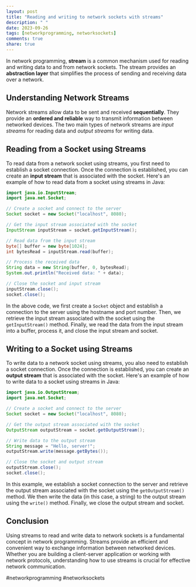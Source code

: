 ```yaml
---
layout: post
title: "Reading and writing to network sockets with streams"
description: " "
date: 2023-09-26
tags: [networkprogramming, networksockets]
comments: true
share: true
---
```


In network programming, **stream** is a common mechanism used for reading and writing data to and from network sockets. The stream provides an **abstraction layer** that simplifies the process of sending and receiving data over a network.

## Understanding Network Streams

Network streams allow data to be sent and received **sequentially**. They provide an **ordered and reliable** way to transmit information between networked devices. The two main types of network streams are *input streams* for reading data and *output streams* for writing data.

## Reading from a Socket using Streams

To read data from a network socket using streams, you first need to establish a socket connection. Once the connection is established, you can create an **input stream** that is associated with the socket. Here's an example of how to read data from a socket using streams in Java:

```java
import java.io.InputStream;
import java.net.Socket;

// Create a socket and connect to the server
Socket socket = new Socket("localhost", 8080);

// Get the input stream associated with the socket
InputStream inputStream = socket.getInputStream();

// Read data from the input stream
byte[] buffer = new byte[1024];
int bytesRead = inputStream.read(buffer);

// Process the received data
String data = new String(buffer, 0, bytesRead);
System.out.println("Received data: " + data);

// Close the socket and input stream
inputStream.close();
socket.close();
```

In the above code, we first create a `Socket` object and establish a connection to the server using the hostname and port number. Then, we retrieve the input stream associated with the socket using the `getInputStream()` method. Finally, we read the data from the input stream into a buffer, process it, and close the input stream and socket.

## Writing to a Socket using Streams

To write data to a network socket using streams, you also need to establish a socket connection. Once the connection is established, you can create an **output stream** that is associated with the socket. Here's an example of how to write data to a socket using streams in Java:

```java
import java.io.OutputStream;
import java.net.Socket;

// Create a socket and connect to the server
Socket socket = new Socket("localhost", 8080);

// Get the output stream associated with the socket
OutputStream outputStream = socket.getOutputStream();

// Write data to the output stream
String message = "Hello, server!";
outputStream.write(message.getBytes());

// Close the socket and output stream
outputStream.close();
socket.close();
```

In this example, we establish a socket connection to the server and retrieve the output stream associated with the socket using the `getOutputStream()` method. We then write the data (in this case, a string) to the output stream using the `write()` method. Finally, we close the output stream and socket.

## Conclusion

Using streams to read and write data to network sockets is a fundamental concept in network programming. Streams provide an efficient and convenient way to exchange information between networked devices. Whether you are building a client-server application or working with network protocols, understanding how to use streams is crucial for effective network communication.

#networkprogramming #networksockets